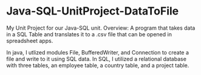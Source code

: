 # Java-SQL-UnitProject-DataToFile
My Unit Project for our Java-SQL unit. Overview: A program that takes data in a SQL Table and translates it to a .csv file that can be opened in spreadsheet apps.

In java, I utlized modules File, BufferedWriter, and Connection to create a file and write to it using SQL data.
In SQL, I utilized a relational database with three tables, an employee table, a country table, and a project table.
